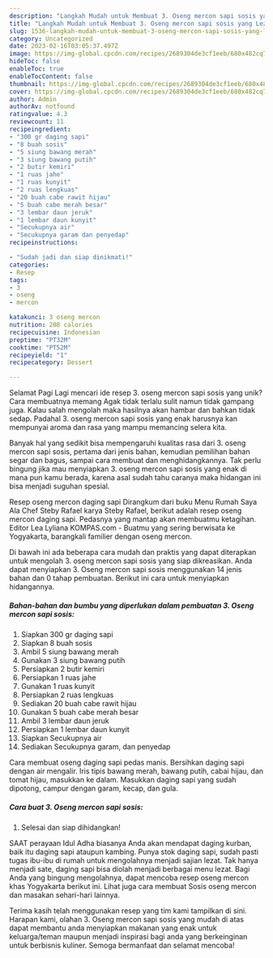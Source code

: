 ```yaml
---
description: "Langkah Mudah untuk Membuat 3. Oseng mercon sapi sosis yang Lezat Sekali, Lezat"
title: "Langkah Mudah untuk Membuat 3. Oseng mercon sapi sosis yang Lezat Sekali, Lezat"
slug: 1536-langkah-mudah-untuk-membuat-3-oseng-mercon-sapi-sosis-yang-lezat-sekali-lezat
category: Uncategorized
date: 2023-02-16T03:05:37.497Z
image: https://img-global.cpcdn.com/recipes/2689304de3cf1eeb/680x482cq70/3-oseng-mercon-sapi-sosis-foto-resep-utama.jpg
hideToc: false
enableToc: true
enableTocContent: false
thumbnail: https://img-global.cpcdn.com/recipes/2689304de3cf1eeb/680x482cq70/3-oseng-mercon-sapi-sosis-foto-resep-utama.jpg
cover: https://img-global.cpcdn.com/recipes/2689304de3cf1eeb/680x482cq70/3-oseng-mercon-sapi-sosis-foto-resep-utama.jpg
author: Admin
authorAv: notfound
ratingvalue: 4.3
reviewcount: 11
recipeingredient:
- "300 gr daging sapi"
- "8 buah sosis"
- "5 siung bawang merah"
- "3 siung bawang putih"
- "2 butir kemiri"
- "1 ruas jahe"
- "1 ruas kunyit"
- "2 ruas lengkuas"
- "20 buah cabe rawit hijau"
- "5 buah cabe merah besar"
- "3 lembar daun jeruk"
- "1 lembar daun kunyit"
- "Secukupnya air"
- "Secukupnya garam dan penyedap"
recipeinstructions:

- "Sudah jadi dan siap dinikmati!"
categories:
- Resep
tags:
- 3
- oseng
- mercon

katakunci: 3 oseng mercon 
nutrition: 208 calories
recipecuisine: Indonesian
preptime: "PT32M"
cooktime: "PT52M"
recipeyield: "1"
recipecategory: Dessert

---
```



Selamat Pagi Lagi mencari ide resep 3. oseng mercon sapi sosis yang unik? Cara membuatnya memang Agak tidak terlalu sulit namun tidak gampang juga. Kalau salah mengolah maka hasilnya akan hambar dan bahkan tidak sedap. Padahal 3. oseng mercon sapi sosis yang enak harusnya kan mempunyai aroma dan rasa yang mampu memancing selera kita.


Banyak hal yang sedikit bisa mempengaruhi kualitas rasa dari 3. oseng mercon sapi sosis, pertama dari jenis bahan, kemudian pemilihan bahan segar dan bagus, sampai cara membuat dan menghidangkannya. Tak perlu bingung jika mau menyiapkan 3. oseng mercon sapi sosis yang enak di mana pun kamu berada, karena asal sudah tahu caranya maka hidangan ini bisa menjadi suguhan spesial.

Resep oseng mercon daging sapi Dirangkum dari buku Menu Rumah Saya Ala Chef Steby Rafael karya Steby Rafael, berikut adalah resep oseng mercon daging sapi. Pedasnya yang mantap akan membuatmu ketagihan. Editor Lea Lyliana KOMPAS.com - Buatmu yang sering berwisata ke Yogyakarta, barangkali familier dengan oseng mercon.


Di bawah ini ada beberapa cara mudah dan praktis yang dapat diterapkan untuk mengolah 3. oseng mercon sapi sosis yang siap dikreasikan. Anda dapat menyiapkan 3. Oseng mercon sapi sosis menggunakan 14 jenis bahan dan 0 tahap pembuatan. Berikut ini cara untuk menyiapkan hidangannya.

<!--inarticleads1-->

##### Bahan-bahan dan bumbu yang diperlukan dalam pembuatan 3. Oseng mercon sapi sosis:

1. Siapkan 300 gr daging sapi
1. Siapkan 8 buah sosis
1. Ambil 5 siung bawang merah
1. Gunakan 3 siung bawang putih
1. Persiapkan 2 butir kemiri
1. Persiapkan 1 ruas jahe
1. Gunakan 1 ruas kunyit
1. Persiapkan 2 ruas lengkuas
1. Sediakan 20 buah cabe rawit hijau
1. Gunakan 5 buah cabe merah besar
1. Ambil 3 lembar daun jeruk
1. Persiapkan 1 lembar daun kunyit
1. Siapkan Secukupnya air
1. Sediakan Secukupnya garam, dan penyedap


Cara membuat oseng daging sapi pedas manis. Bersihkan daging sapi dengan air mengalir. Iris tipis bawang merah, bawang putih, cabai hijau, dan tomat hijau, masukkan ke dalam. Masukkan daging sapi yang sudah dipotong, campur dengan garam, kecap, dan gula. 

<!--inarticleads2-->

##### Cara buat 3. Oseng mercon sapi sosis:


1. Selesai dan siap dihidangkan!

SAAT perayaan Idul Adha biasanya Anda akan mendapat daging kurban, baik itu daging sapi ataupun kambing. Punya stok daging sapi, sudah pasti tugas ibu-ibu di rumah untuk mengolahnya menjadi sajian lezat. Tak hanya menjadi sate, daging sapi bisa diolah menjadi berbagai menu lezat. Bagi Anda yang bingung mengolahnya, dapat mencoba resep oseng mercon khas Yogyakarta berikut ini. Lihat juga cara membuat Sosis oseng mercon dan masakan sehari-hari lainnya. 

Terima kasih telah menggunakan resep yang tim kami tampilkan di sini. Harapan kami, olahan 3. Oseng mercon sapi sosis yang mudah di atas dapat membantu anda menyiapkan makanan yang enak untuk keluarga/teman maupun menjadi inspirasi bagi anda yang berkeinginan untuk berbisnis kuliner. Semoga bermanfaat dan selamat mencoba!
